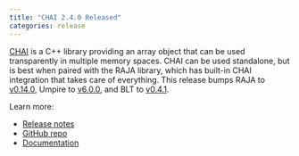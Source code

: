 ```yaml
---
title: "CHAI 2.4.0 Released"
categories: release
---
```


[CHAI](https://github.com/LLNL/CHAI) is a C++ library providing an array object that can be used transparently in multiple memory spaces. CHAI can be used standalone, but is best when paired with the RAJA library, which has built-in CHAI integration that takes care of everything. This release bumps RAJA to [v0.14.0](https://github.com/LLNL/raja/releases/tag/v0.14.0), Umpire to [v6.0.0](https://github.com/LLNL/umpire/releases/tag/v6.0.0), and BLT to [v0.4.1](https://github.com/LLNL/blt/releases/tag/v0.4.1).

Learn more:
- [Release notes](https://github.com/LLNL/CHAI/releases/tag/v2.4.0)
- [GitHub repo](https://github.com/LLNL/CHAI)
- [Documentation](https://chai.readthedocs.io/en/latest/)
